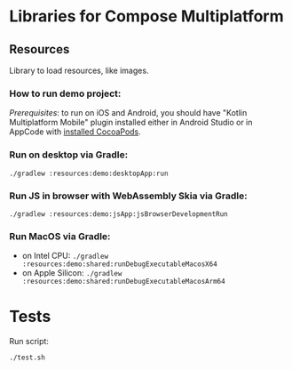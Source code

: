 # Libraries for Compose Multiplatform

## Resources
Library to load resources, like images.

### How to run demo project:
*Prerequisites*: to run on iOS and Android, you should have "Kotlin Multiplatform Mobile" plugin installed either
in Android Studio or in AppCode with [installed CocoaPods](https://kotlinlang.org/docs/native-cocoapods.html).

### Run on desktop via Gradle:
`./gradlew :resources:demo:desktopApp:run`

### Run JS in browser with WebAssembly Skia via Gradle:
`./gradlew :resources:demo:jsApp:jsBrowserDevelopmentRun`

### Run MacOS via Gradle:
 - on Intel CPU: `./gradlew :resources:demo:shared:runDebugExecutableMacosX64`
 - on Apple Silicon: `./gradlew :resources:demo:shared:runDebugExecutableMacosArm64`

# Tests
Run script: 
```bash
./test.sh
```
